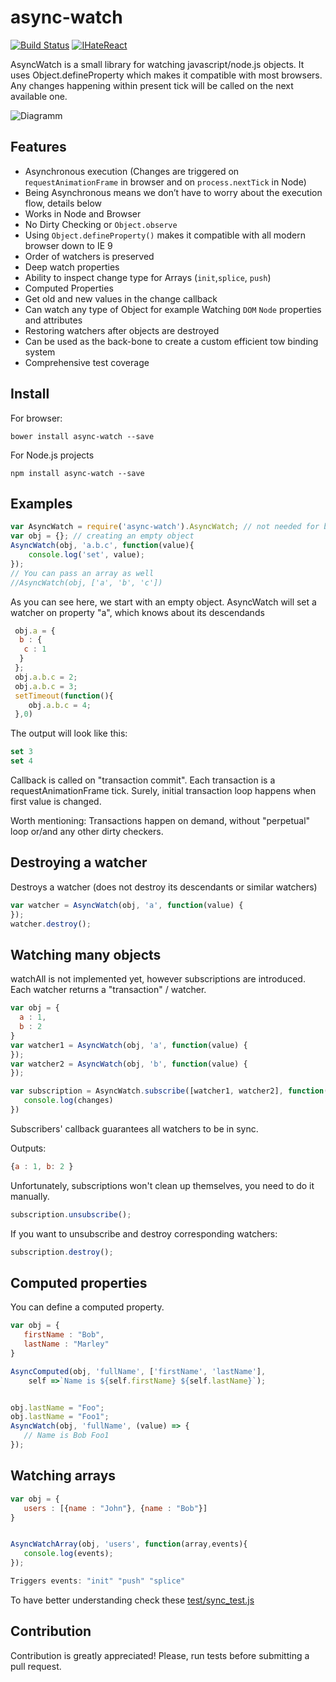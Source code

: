 # async-watch

[![Build Status](https://travis-ci.org/wiresjs/async-watch.svg?branch=master)](https://travis-ci.org/wiresjs/async-watch)
[![IHateReact](https://badges.gitter.im/owner/repo.png)](https://gitter.im/I-Hate-React/Lobby)

AsyncWatch is a small library for watching javascript/node.js objects. It uses Object.defineProperty which makes it compatible with most browsers. Any changes happening within present tick will be called on the next available one.

![Diagramm](diagramm.png)

## Features

 * Asynchronous execution (Changes are triggered on r`equestAnimationFrame` in browser and on `process.nextTick` in Node)
 * Being Asynchronous means we don’t have to worry about the execution flow, details below
 * Works in Node and Browser
 * No Dirty Checking or `Object.observe`
 * Using `Object.defineProperty()` makes it compatible with all modern browser down to IE 9
 * Order of watchers is preserved
 * Deep watch properties
 * Ability to inspect change type for Arrays (`init`,`splice`, `push`)
 * Computed Properties
 * Get old and new values in the change callback
 * Can watch any type of Object for example Watching `DOM` `Node` properties and attributes
 * Restoring watchers after objects are destroyed
 * Can be used as the back-bone to create a custom efficient tow binding system
 * Comprehensive test coverage

## Install

For browser:

    bower install async-watch --save

For Node.js projects

    npm install async-watch --save

## Examples

```js
var AsyncWatch = require('async-watch').AsyncWatch; // not needed for browsers
var obj = {}; // creating an empty object
AsyncWatch(obj, 'a.b.c', function(value){
    console.log('set', value);
});
// You can pass an array as well
//AsyncWatch(obj, ['a', 'b', 'c'])
```

 As you can see here, we start with an empty object. AsyncWatch will set a watcher on property "a", which knows about its descendands

 ```js
  obj.a = {
   b : {
    c : 1
   }
  };
  obj.a.b.c = 2;
  obj.a.b.c = 3;
  setTimeout(function(){
     obj.a.b.c = 4;
  },0)
 ```

 The output will look like this:

 ```js
 set 3
 set 4
 ```

Callback is called on "transaction commit". Each transaction is a requestAnimationFrame tick. Surely, initial
transaction loop happens when first value is changed.

Worth mentioning: Transactions happen on demand, without "perpetual" loop or/and any other dirty checkers.

## Destroying a watcher

Destroys a watcher (does not destroy its descendants or similar watchers)
 ```js
var watcher = AsyncWatch(obj, 'a', function(value) {
});
watcher.destroy();
 ```

## Watching many objects

watchAll is not implemented yet, however subscriptions are introduced. Each watcher returns a "transaction" / watcher.

 ```js
var obj = {
   a : 1,
   b : 2
}
var watcher1 = AsyncWatch(obj, 'a', function(value) {
});
var watcher2 = AsyncWatch(obj, 'b', function(value) {
});
 ```

```js
var subscription = AsyncWatch.subscribe([watcher1, watcher2], function(changes){
   console.log(changes)
})
```
Subscribers' callback guarantees all watchers to be in sync.

Outputs:
```js
{a : 1, b: 2 }
```

Unfortunately, subscriptions won't clean up themselves, you need to do it manually.

```js
subscription.unsubscribe();
```

If you want to unsubscribe and destroy corresponding watchers:

```js
subscription.destroy();
```


## Computed properties
You can define a computed property.

```js
var obj = {
   firstName : "Bob",
   lastName : "Marley"
}

AsyncComputed(obj, 'fullName', ['firstName', 'lastName'],
	self =>`Name is ${self.firstName} ${self.lastName}`);


obj.lastName = "Foo";
obj.lastName = "Foo1";
AsyncWatch(obj, 'fullName', (value) => {
   // Name is Bob Foo1
});
```
## Watching arrays
```js
var obj = {
   users : [{name : "John"}, {name : "Bob"}]
}


AsyncWatchArray(obj, 'users', function(array,events){
   console.log(events);
});

Triggers events: "init" "push" "splice"
```


To have better understanding check these [test/sync_test.js](test/sync_test.js)
## Contribution
 Contribution is greatly appreciated! Please, run tests before submitting a pull request.  
